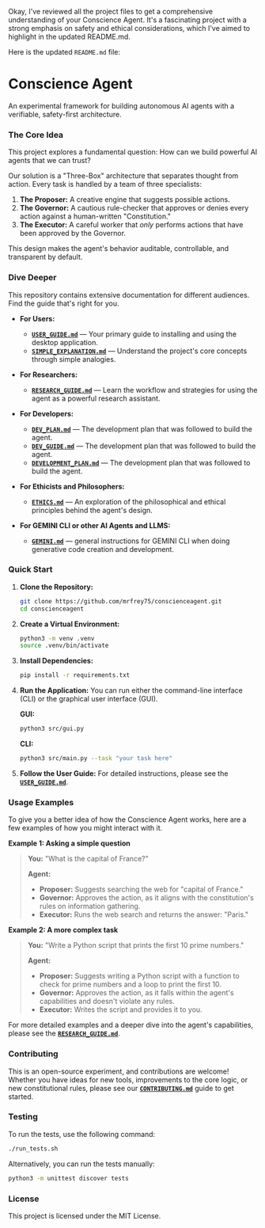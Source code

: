 Okay, I've reviewed all the project files to get a comprehensive understanding of your Conscience Agent. It's a fascinating project with a strong emphasis on safety and ethical considerations, which I've aimed to highlight in the updated README.md.

Here is the updated `README.md` file:

# Conscience Agent

An experimental framework for building autonomous AI agents with a verifiable, safety-first architecture.

### The Core Idea

This project explores a fundamental question: How can we build powerful AI agents that we can trust?

Our solution is a "Three-Box" architecture that separates thought from action. Every task is handled by a team of three specialists:

1.  **The Proposer:** A creative engine that suggests possible actions.
2.  **The Governor:** A cautious rule-checker that approves or denies every action against a human-written "Constitution."
3.  **The Executor:** A careful worker that *only* performs actions that have been approved by the Governor.

This design makes the agent's behavior auditable, controllable, and transparent by default.

### Dive Deeper

This repository contains extensive documentation for different audiences. Find the guide that's right for you.

  * **For Users:**

      * [**`USER_GUIDE.md`**](./docs/USER_GUIDE.md) — Your primary guide to installing and using the desktop application.
      * [**`SIMPLE_EXPLANATION.md`**](./docs/SIMPLE_EXPLANATION.md) — Understand the project's core concepts through simple analogies.

  * **For Researchers:**

      * [**`RESEARCH_GUIDE.md`**](./docs/RESEARCH_GUIDE.md) — Learn the workflow and strategies for using the agent as a powerful research assistant.

  * **For Developers:**

      * [**`DEV_PLAN.md`**](./docs/DEV_PLAN.md) — The development plan that was followed to build the agent.
      * [**`DEV_GUIDE.md`**](./docs/DEV_GUIDE.md) — The development plan that was followed to build the agent.
      * [**`DEVELOPMENT_PLAN.md`**](./docs/DEVELOPMENT_PLAN.md) — The development plan that was followed to build the agent.

  * **For Ethicists and Philosophers:**

      * [**`ETHICS.md`**](./docs/ETHICS.md) — An exploration of the philosophical and ethical principles behind the agent's design.

  * **For GEMINI CLI or other AI Agents and LLMS:**
      * [**`GEMINI.md`**](./GEMINI.md) — general instructions for GEMINI CLI when doing generative code creation and development.

### Quick Start

1.  **Clone the Repository:**

    ```bash
    git clone https://github.com/mrfrey75/conscienceagent.git
    cd conscienceagent
    ```

2.  **Create a Virtual Environment:**

    ```bash
    python3 -m venv .venv
    source .venv/bin/activate
    ```

3.  **Install Dependencies:**

    ```bash
    pip install -r requirements.txt
    ```

4.  **Run the Application:**
    You can run either the command-line interface (CLI) or the graphical user interface (GUI).

    **GUI:**

    ```bash
    python3 src/gui.py
    ```

    **CLI:**

    ```bash
    python3 src/main.py --task "your task here"
    ```

5.  **Follow the User Guide:** For detailed instructions, please see the [**`USER_GUIDE.md`**](./docs/USER_GUIDE.md).

### Usage Examples

To give you a better idea of how the Conscience Agent works, here are a few examples of how you might interact with it.

**Example 1: Asking a simple question**

> **You:** "What is the capital of France?"
>
> **Agent:**
>
>   * **Proposer:** Suggests searching the web for "capital of France."
>   * **Governor:** Approves the action, as it aligns with the constitution's rules on information gathering.
>   * **Executor:** Runs the web search and returns the answer: "Paris."

**Example 2: A more complex task**

> **You:** "Write a Python script that prints the first 10 prime numbers."
>
> **Agent:**
>
>   * **Proposer:** Suggests writing a Python script with a function to check for prime numbers and a loop to print the first 10.
>   * **Governor:** Approves the action, as it falls within the agent's capabilities and doesn't violate any rules.
>   * **Executor:** Writes the script and provides it to you.

For more detailed examples and a deeper dive into the agent's capabilities, please see the [**`RESEARCH_GUIDE.md`**](./docs/RESEARCH_GUIDE.md).

### Contributing

This is an open-source experiment, and contributions are welcome\! Whether you have ideas for new tools, improvements to the core logic, or new constitutional rules, please see our [**`CONTRIBUTING.md`**](./docs/CONTRIBUTING.md) guide to get started.

### Testing

To run the tests, use the following command:

```bash
./run_tests.sh
```

Alternatively, you can run the tests manually:

```bash
python3 -m unittest discover tests
```

### License

This project is licensed under the MIT License.